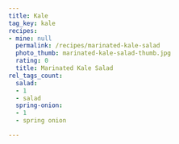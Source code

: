 ```yaml
---
title: Kale
tag_key: kale
recipes:
- mine: null
  permalink: /recipes/marinated-kale-salad
  photo_thumb: marinated-kale-salad-thumb.jpg
  rating: 0
  title: Marinated Kale Salad
rel_tags_count:
  salad:
  - 1
  - salad
  spring-onion:
  - 1
  - spring onion

---
```

